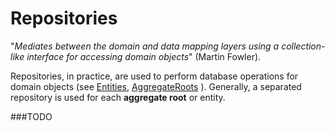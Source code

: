 # Repositories

"*Mediates between the domain and data mapping layers using a collection-like interface for accessing domain objects*" (Martin Fowler).

Repositories, in practice, are used to perform database operations for domain objects (see [Entities](Entities.md), [AggregateRoots](AggregateRoots.md) ). Generally, a separated repository is used for each **aggregate root** or entity.

###TODO